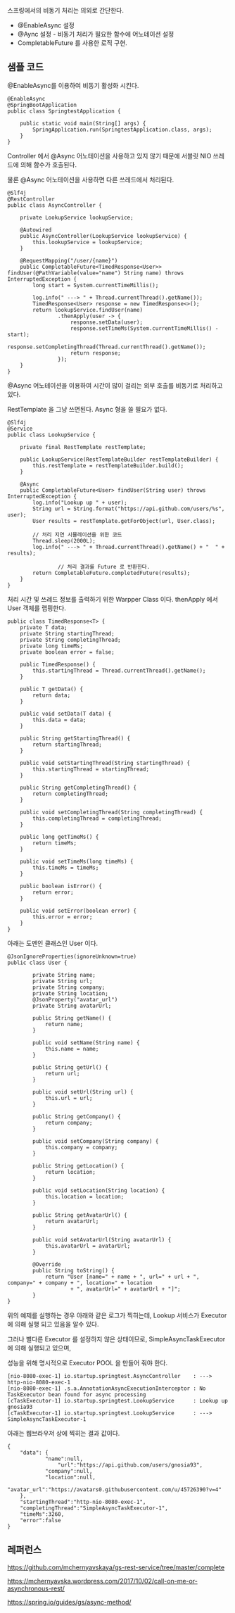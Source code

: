 스프링에서의 비동기 처리는 의외로 간단한다. 

- @EnableAsync 설정
- @Aync 설정 - 비동기 처리가 필요한 함수에 어노테이션 설정
- CompletableFuture 를 사용한 로직 구현.


## 샘플 코드 ## 

@EnableAsync를 이용하여 비동기  활성화 시킨다. 

```
@EnableAsync
@SpringBootApplication
public class SpringtestApplication {

	public static void main(String[] args) {
		SpringApplication.run(SpringtestApplication.class, args);
	}
}
```

Controller 에서 @Async 어노테이션을 사용하고 있지 않기 때문에 서블릿 NIO 쓰레드에 의해 함수가 호출된다. 

물론 @Async 어노테이션을 사용하면 다른 쓰레드에서 처리된다. 

```
@Slf4j
@RestController
public class AsyncController {

	private LookupService lookupService;
	
	@Autowired
	public AsyncController(LookupService lookupService) {
		this.lookupService = lookupService;
	}
	
	@RequestMapping("/user/{name}")
	public CompletableFuture<TimedResponse<User>> findUser(@PathVariable(value="name") String name) throws InterruptedException {
		long start = System.currentTimeMillis();
		
		log.info(" ---> " + Thread.currentThread().getName());
		TimedResponse<User> response = new TimedResponse<>();
		return lookupService.findUser(name)
				.thenApply(user -> {
					response.setData(user);
					response.setTimeMs(System.currentTimeMillis() - start);
					response.setCompletingThread(Thread.currentThread().getName());
					return response;
				});
	}
}

```

@Async 어노테이션을 이용하여 시간이 많이 걸리는 외부 호출를 비동기로 처리하고 있다. 

RestTemplate 을 그냥 쓰면된다. Async 형을 쓸 필요가 없다. 

```
@Slf4j
@Service
public class LookupService {

	private final RestTemplate restTemplate;
	
	public LookupService(RestTemplateBuilder restTemplateBuilder) {
		this.restTemplate = restTemplateBuilder.build();
	}
	
	@Async
	public CompletableFuture<User> findUser(String user) throws InterruptedException {
		log.info("Lookup up " + user);
		String url = String.format("https://api.github.com/users/%s", user);
		User results = restTemplate.getForObject(url, User.class);
		
		// 처리 지연 시뮬레이션을 위한 코드 
		Thread.sleep(2000L);          
		log.info(" ---> " + Thread.currentThread().getName() + "  " + results);
  
                // 처리 결과를 Future 로 반환한다. 
		return CompletableFuture.completedFuture(results);          
	}	
}
```

처리 시간 및 쓰레드 정보를 출력하기 위한 Warpper Class 이다. thenApply 에서 User 객체를 랩핑한다.

```
public class TimedResponse<T> {
	private T data;
	private String startingThread;
	private String completingThread;
	private long timeMs;
	private boolean error = false;
	
	public TimedResponse() {
		this.startingThread = Thread.currentThread().getName();
	}

	public T getData() {
		return data;
	}

	public void setData(T data) {
		this.data = data;
	}

	public String getStartingThread() {
		return startingThread;
	}

	public void setStartingThread(String startingThread) {
		this.startingThread = startingThread;
	}

	public String getCompletingThread() {
		return completingThread;
	}

	public void setCompletingThread(String completingThread) {
		this.completingThread = completingThread;
	}

	public long getTimeMs() {
		return timeMs;
	}

	public void setTimeMs(long timeMs) {
		this.timeMs = timeMs;
	}

	public boolean isError() {
		return error;
	}

	public void setError(boolean error) {
		this.error = error;
	}
}
```

아래는 도멘인 클래스인 User 이다. 

```
@JsonIgnoreProperties(ignoreUnknown=true)
public class User {

	    private String name;
	    private String url;
	    private String company;
	    private String location;
	    @JsonProperty("avatar_url")
	    private String avatarUrl;

	    public String getName() {
	        return name;
	    }

	    public void setName(String name) {
	        this.name = name;
	    }

	    public String getUrl() {
	        return url;
	    }

	    public void setUrl(String url) {
	        this.url = url;
	    }

	    public String getCompany() {
	        return company;
	    }

	    public void setCompany(String company) {
	        this.company = company;
	    }

	    public String getLocation() {
	        return location;
	    }

	    public void setLocation(String location) {
	        this.location = location;
	    }

	    public String getAvatarUrl() {
	        return avatarUrl;
	    }

	    public void setAvatarUrl(String avatarUrl) {
	        this.avatarUrl = avatarUrl;
	    }

		@Override
		public String toString() {
			return "User [name=" + name + ", url=" + url + ", company=" + company + ", location=" + location
					+ ", avatarUrl=" + avatarUrl + "]";
		}
}
```

위의 예제를 실행하는 경우 아래와 같은 로그가 찍히는데, Lookup 서비스가 Executor 에 의해 실행 되고 있음을 알수 있다. 

그러나 별다른 Executor 를 설정하지 않은 상태이므로, SimpleAsyncTaskExecutor 에 의해 실행되고 있으며, 

성능을 위해 명시적으로 Executor POOL 을 만들어 줘야 한다. 

```
[nio-8080-exec-1] io.startup.springtest.AsyncController    : ---> http-nio-8080-exec-1
[nio-8080-exec-1] .s.a.AnnotationAsyncExecutionInterceptor : No TaskExecutor bean found for async processing
[cTaskExecutor-1] io.startup.springtest.LookupService      : Lookup up gnosia93
[cTaskExecutor-1] io.startup.springtest.LookupService      : ---> SimpleAsyncTaskExecutor-1
```

아래는 웹브라우저 상에 찍히는 결과 값이다. 
```
{
    "data": {
	        "name":null,
                "url":"https://api.github.com/users/gnosia93",
	        "company":null,
	        "location":null,
	        "avatar_url":"https://avatars0.githubusercontent.com/u/45726390?v=4"
    },
    "startingThread":"http-nio-8080-exec-1",
    "completingThread":"SimpleAsyncTaskExecutor-1",
    "timeMs":3260,
    "error":false
}
```




## 레퍼런스 ##

https://github.com/mchernyavskaya/gs-rest-service/tree/master/complete

https://mchernyavska.wordpress.com/2017/10/02/call-on-me-or-asynchronous-rest/

https://spring.io/guides/gs/async-method/
